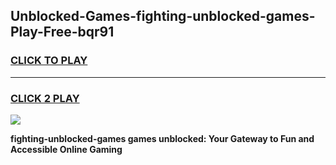 
## Unblocked-Games-fighting-unblocked-games-Play-Free-bqr91
<h3>
<a href="https://premium76.site?title=fighting-unblocked-games&ref=20A">CLICK TO PLAY</a></h3>
<hr>

<h3>
<a href="https://premium76.site?title=fighting-unblocked-games&ref=20A">CLICK 2 PLAY</a>
  
</h3>

<a href="https://premium76.site?title=fighting-unblocked-games&ref=20A"><img src="https://clearcache.store/games.png"></a>


**fighting-unblocked-games games unblocked: Your Gateway to Fun and Accessible Online Gaming**
